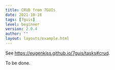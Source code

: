 ```yaml
---
title: CRUD from 7GUIs
date: 2021-10-18
tags: [7guis]
level: beginner
version: 2.0.4
author: ""
layout: layouts/example.html
---
```


See <https://eugenkiss.github.io/7guis/tasks#crud>.

To be done.
